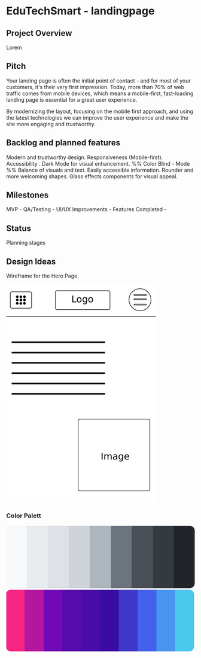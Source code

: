 # EduTechSmart - landingpage

## Project Overview

Lorem

## Pitch

Your landing page is often the initial point of contact - and for most of your customers, it's their very first impression.
Today, more than 70% of web traffic comes from mobile devices, which means a mobile-first, fast-loading landing page is essential for a great user experience.

By modernizing the layout, focusing on the mobile first approach, and using the latest technologies we can improve the user experience and make the site more engaging and trustworthy.


## Backlog and planned features

Modern and trustworthy design.
Responsiveness (Mobile-first).
Accessibility .
Dark Mode for visual enhancement.
%% Color Blind - Mode %%
Balance of visuals and text.
Easily accessible information.
Rounder and more welcoming shapes.
Glass effects components for visual appeal.

## Milestones

MVP - 
QA/Testing - 
UI/UX Improvements - 
Features Completed - 

## Status

Planning stages

## Design Ideas

Wireframe for the Hero Page.

<img src="assets/images/Wireframe.png" width="400">

### Color Palett

<img src="assets/images/Light Steel Color Swatch.png">

<img src="assets/images/Purple Raindrop Color Swatch.png">

<!-- README – ska minst innehålla:
• Kort sammanfattning av projektet och vad ni vill uppnå.
• Backlog och planerade features (lista med issues/milestones kopplade).
• Färgschema och designidéer (t.ex. screenshots, färgpalett, skisser).
• Status (vad som är klart, vad som pågår, vad som kommer sen).
• Pitch – varför ert upplägg är rätt för Edutechsmart.
Tänk hela tiden att README är det första Matti ser – den ska vara tydlig, snygg och lockande. -->